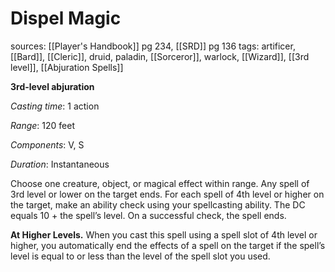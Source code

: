 # Dispel Magic
sources: [[Player's Handbook]] pg 234, [[SRD]] pg 136
tags: artificer, [[Bard]], [[Cleric]], druid, paladin, [[Sorceror]], warlock, [[Wizard]], [[3rd level]], [[Abjuration Spells]]

**3rd-level abjuration**

*Casting time*: 1 action

*Range*: 120 feet

*Components*: V, S

*Duration*: Instantaneous

Choose one creature, object, or magical effect within range. Any spell of 3rd level or lower on the target ends. For each spell of 4th level or higher on the target, make an ability check using your spellcasting ability. The DC equals 10 + the spell’s level. On a successful check, the spell ends.

**At Higher Levels.** When you cast this spell using a spell slot of 4th level or higher, you automatically end the effects of a spell on the target if the spell’s level is equal to or less than the level of the spell slot you used.

